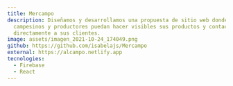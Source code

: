 ```yaml
---
title: Mercampo
description: Diseñamos y desarrollamos una propuesta de sitio web donde los
  campesinos y productores puedan hacer visibles sus productos y contactar
  directamente a sus clientes.
image: assets/imagen_2021-10-24_174049.png
github: https://github.com/isabelajs/Mercampo
external: https://alcampo.netlify.app
tecnologies:
  - Firebase
  - React
---
```

